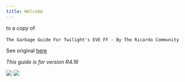 ```yaml
---
title: Welcome
---
```

to a *copy* of <br/><br/>
`The Garbage Guide For Twilight's EVE FF - By The Ricardo Community`

See original <a href="https://docs.google.com/spreadsheets/d/1Vw1Kv4Ck1haYHh4ro9kz6ovQdfdXbGGTgn6nukCsElQ/edit#gid=670599348" target="_blank">here</a>

*This guide is for version R4.16*

![](https://lh6.googleusercontent.com/mq7CrKHqkmBYn7IqWxvli3eFg2IDqxskBRN4mNnuun9gKHqnXTGk7MPHeUSRVy8KNKtdS01bfN3r-ntEuFYJIUGo2nNUDf_ae5c-EDGQDUD3taBvO14Ls2V381OadFF6NgPHzUvbAQ) ![](https://lh5.googleusercontent.com/VGOuFZ2iiPIhWIFs8x9KgZhHm5GWkXEVHz8UblCabAbgxbE6b4RrmoNRihk9jokBF4uNJXxtYYtnS5OrOl2NfyStS0B-iA8uW1nrqK3CT2-6UGz7VEYL0kV4HlB1xFGe_bunawwLuA)
